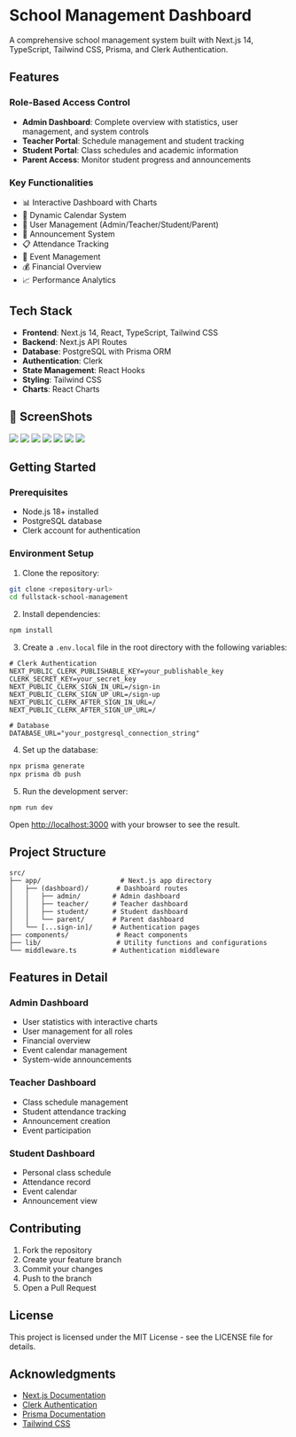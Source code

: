 # School Management Dashboard

A comprehensive school management system built with Next.js 14, TypeScript, Tailwind CSS, Prisma, and Clerk Authentication.

## Features

### Role-Based Access Control
- **Admin Dashboard**: Complete overview with statistics, user management, and system controls
- **Teacher Portal**: Schedule management and student tracking
- **Student Portal**: Class schedules and academic information
- **Parent Access**: Monitor student progress and announcements

### Key Functionalities
- 📊 Interactive Dashboard with Charts
- 📅 Dynamic Calendar System
- 👥 User Management (Admin/Teacher/Student/Parent)
- 📢 Announcement System
- 📋 Attendance Tracking
- 📝 Event Management
- 💰 Financial Overview
- 📈 Performance Analytics

## Tech Stack

- **Frontend**: Next.js 14, React, TypeScript, Tailwind CSS
- **Backend**: Next.js API Routes
- **Database**: PostgreSQL with Prisma ORM
- **Authentication**: Clerk
- **State Management**: React Hooks
- **Styling**: Tailwind CSS
- **Charts**: React Charts

## 📸 ScreenShots

<img src="images/admin.png"/>
<img src="images/admin-subject.png"/>
<img src="images/admin-class.png"/>
<img src="images/admin-exam.png"/>
<img src="images/teacher.png"/>
<img src="images/parent.png"/>
<img src="images/student.png"/>

## Getting Started

### Prerequisites
- Node.js 18+ installed
- PostgreSQL database
- Clerk account for authentication

### Environment Setup

1. Clone the repository:
```bash
git clone <repository-url>
cd fullstack-school-management
```

2. Install dependencies:
```bash
npm install
```

3. Create a `.env.local` file in the root directory with the following variables:
```env
# Clerk Authentication
NEXT_PUBLIC_CLERK_PUBLISHABLE_KEY=your_publishable_key
CLERK_SECRET_KEY=your_secret_key
NEXT_PUBLIC_CLERK_SIGN_IN_URL=/sign-in
NEXT_PUBLIC_CLERK_SIGN_UP_URL=/sign-up
NEXT_PUBLIC_CLERK_AFTER_SIGN_IN_URL=/
NEXT_PUBLIC_CLERK_AFTER_SIGN_UP_URL=/

# Database
DATABASE_URL="your_postgresql_connection_string"
```

4. Set up the database:
```bash
npx prisma generate
npx prisma db push
```

5. Run the development server:
```bash
npm run dev
```

Open [http://localhost:3000](http://localhost:3000) with your browser to see the result.

## Project Structure

```
src/
├── app/                    # Next.js app directory
│   ├── (dashboard)/       # Dashboard routes
│   │   ├── admin/        # Admin dashboard
│   │   ├── teacher/      # Teacher dashboard
│   │   ├── student/      # Student dashboard
│   │   └── parent/       # Parent dashboard
│   └── [...sign-in]/     # Authentication pages
├── components/            # React components
├── lib/                   # Utility functions and configurations
└── middleware.ts         # Authentication middleware
```

## Features in Detail

### Admin Dashboard
- User statistics with interactive charts
- User management for all roles
- Financial overview
- Event calendar management
- System-wide announcements

### Teacher Dashboard
- Class schedule management
- Student attendance tracking
- Announcement creation
- Event participation

### Student Dashboard
- Personal class schedule
- Attendance record
- Event calendar
- Announcement view

## Contributing

1. Fork the repository
2. Create your feature branch
3. Commit your changes
4. Push to the branch
5. Open a Pull Request

## License

This project is licensed under the MIT License - see the LICENSE file for details.

## Acknowledgments

- [Next.js Documentation](https://nextjs.org/docs)
- [Clerk Authentication](https://clerk.com/docs)
- [Prisma Documentation](https://prisma.io/docs)
- [Tailwind CSS](https://tailwindcss.com/docs)